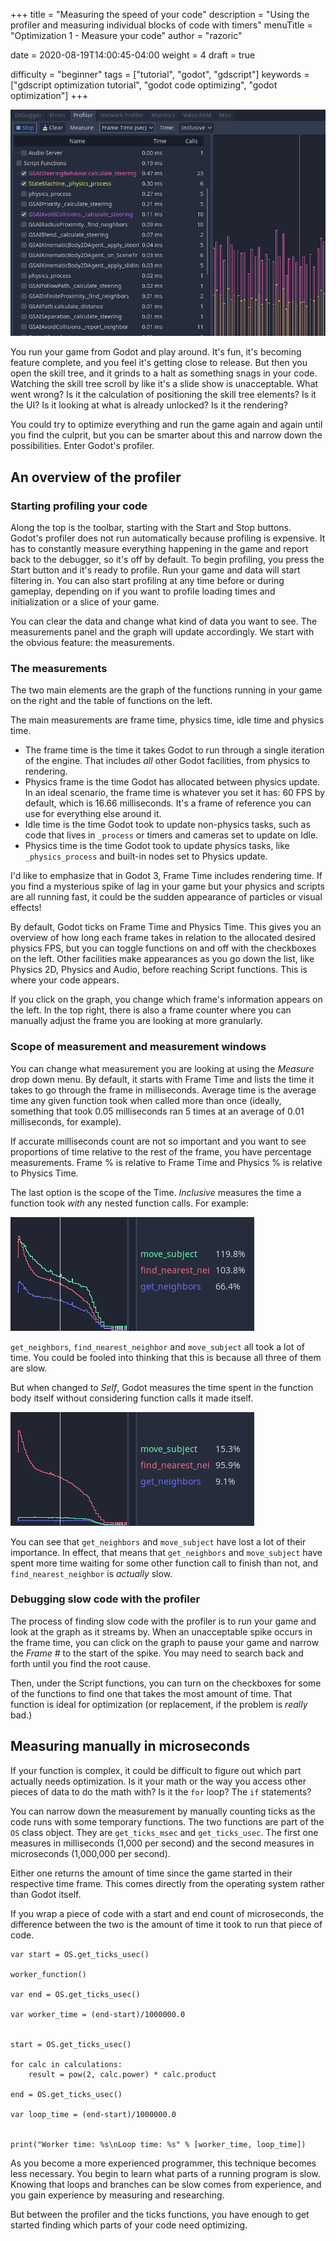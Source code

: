 +++
title = "Measuring the speed of your code"
description = "Using the profiler and measuring individual blocks of code with timers"
menuTitle = "Optimization 1 - Measure your code"
author = "razoric"

date = 2020-08-19T14:00:45-04:00
weight = 4
draft = true

difficulty = "beginner"
tags = ["tutorial", "godot", "gdscript"]
keywords = ["gdscript optimization tutorial", "godot code optimizing", "godot optimization"]
+++

![The profiler](images/profiler.png)

You run your game from Godot and play around. It's fun, it's becoming feature complete, and you feel it's getting close to release. But then you open the skill tree, and it grinds to a halt as something snags in your code. Watching the skill tree scroll by like it's a slide show is unacceptable. What went wrong? Is it the calculation of positioning the skill tree elements? Is it the UI? Is it looking at what is already unlocked? Is it the rendering?

You could try to optimize everything and run the game again and again until you find the culprit, but you can be smarter about this and narrow down the possibilities. Enter Godot's profiler.

## An overview of the profiler

### Starting profiling your code

Along the top is the toolbar, starting with the Start and Stop buttons. Godot's profiler does not run automatically because profiling is expensive. It has to constantly measure everything happening in the game and report back to the debugger, so it's off by default. To begin profiling, you press the Start button and it's ready to profile. Run your game and data will start filtering in. You can also start profiling at any time before or during gameplay, depending on if you want to profile loading times and initialization or a slice of your game.

You can clear the data and change what kind of data you want to see. The measurements panel and the graph will update accordingly. We start with the obvious feature: the measurements.

### The measurements

The two main elements are the graph of the functions running in your game on the right and the table of functions on the left.

The main measurements are frame time, physics time, idle time and physics time.

-   The frame time is the time it takes Godot to run through a single iteration of the engine. That includes _all_ other Godot facilities, from physics to rendering.
-   Physics frame is the time Godot has allocated between physics update. In an ideal scenario, the frame time is whatever you set it has: 60 FPS by default, which is 16.66 milliseconds. It's a frame of reference you can use for everything else around it.
-   Idle time is the time Godot took to update non-physics tasks, such as code that lives in `_process` or timers and cameras set to update on Idle.
-   Physics time is the time Godot took to update physics tasks, like `_physics_process` and built-in nodes set to Physics update.

<p class="note">
I'd like to emphasize that in Godot 3, Frame Time includes rendering time. If you find a mysterious spike of lag in your game but your physics and scripts are all running fast, it could be the sudden appearance of particles or visual effects!
</p>

By default, Godot ticks on Frame Time and Physics Time. This gives you an overview of how long each frame takes in relation to the allocated desired physics FPS, but you can toggle functions on and off with the checkboxes on the left. Other facilities make appearances as you go down the list, like Physics 2D, Physics and Audio, before reaching Script functions. This is where your code appears.

If you click on the graph, you change which frame's information appears on the left. In the top right, there is also a frame counter where you can manually adjust the frame you are looking at more granularly.

### Scope of measurement and measurement windows

You can change what measurement you are looking at using the _Measure_ drop down menu. By default, it starts with Frame Time and lists the time it takes to go through the frame in milliseconds. Average time is the average time any given function took when called more than once (ideally, something that took 0.05 milliseconds ran 5 times at an average of 0.01 milliseconds, for example).

If accurate milliseconds count are not so important and you want to see proportions of time relative to the rest of the frame, you have percentage measurements. Frame % is relative to Frame Time and Physics % is relative to Physics Time.

The last option is the scope of the Time. _Inclusive_ measures the time a function took _with_ any nested function calls. For example:

![Measuring inclusive](images/split_curve.png)

`get_neighbors`, `find_nearest_neighbor` and `move_subject` all took a lot of time. You could be fooled into thinking that this is because all three of them are slow.

But when changed to _Self_, Godot measures the time spent in the function body itself without considering function calls it made itself.

![Measuring self](images/self_curve.png)

You can see that `get_neighbors` and `move_subject` have lost a lot of their importance. In effect, that means that `get_neighbors` and `move_subject` have spent more time waiting for some other function call to finish than not, and `find_nearest_neighbor` is _actually_ slow.

### Debugging slow code with the profiler

The process of finding slow code with the profiler is to run your game and look at the graph as it streams by. When an unacceptable spike occurs in the frame time, you can click on the graph to pause your game and narrow the _Frame #_ to the start of the spike. You may need to search back and forth until you find the root cause.

Then, under the Script functions, you can turn on the checkboxes for some of the functions to find one that takes the most amount of time. That function is ideal for optimization (or replacement, if the problem is _really_ bad.)

## Measuring manually in microseconds

If your function is complex, it could be difficult to figure out which part actually needs optimization. Is it your math or the way you access other pieces of data to do the math with? Is it the `for` loop? The `if` statements?

You can narrow down the measurement by manually counting ticks as the code runs with some temporary functions. The two functions are part of the `OS` class object. They are `get_ticks_msec` and `get_ticks_usec`. The first one measures in milliseconds (1,000 per second) and the second measures in microseconds (1,000,000 per second).

Either one returns the amount of time since the game started in their respective time frame. This comes directly from the operating system rather than Godot itself.

If you wrap a piece of code with a start and end count of microseconds, the difference between the two is the amount of time it took to run that piece of code.

```gdscript
var start = OS.get_ticks_usec()

worker_function()

var end = OS.get_ticks_usec()

var worker_time = (end-start)/1000000.0


start = OS.get_ticks_usec()

for calc in calculations:
    result = pow(2, calc.power) * calc.product

end = OS.get_ticks_usec()

var loop_time = (end-start)/1000000.0


print("Worker time: %s\nLoop time: %s" % [worker_time, loop_time])
```

As you become a more experienced programmer, this technique becomes less necessary. You begin to learn what parts of a running program is slow. Knowing that loops and branches can be slow comes from experience, and you gain experience by measuring and researching.

But between the profiler and the ticks functions, you have enough to get started finding which parts of your code need optimizing.
